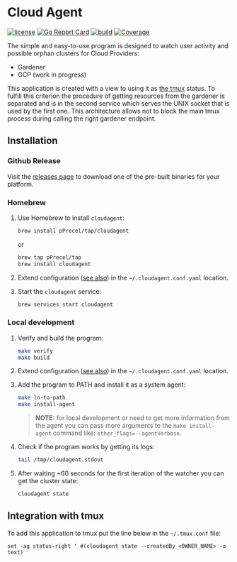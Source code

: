 # Cloud Agent

[![license](https://img.shields.io/badge/License-MIT-brightgreen.svg?style=for-the-badge)](https://github.com/pPrecel/cloudagent/blob/main/LICENSE)
[![Go Report Card](https://goreportcard.com/badge/github.com/pPrecel/cloudagent?style=for-the-badge)](https://goreportcard.com/report/github.com/pPrecel/cloudagent)
[![build](https://img.shields.io/github/workflow/status/pPrecel/cloudagent/build?style=for-the-badge)](https://github.com/pPrecel/cloudagent/actions/workflows/build.yml)
[![Coverage](https://img.shields.io/coveralls/github/pPrecel/cloudagent?style=for-the-badge)](https://coveralls.io/github/pPrecel/cloudagent)

The simple and easy-to-use program is designed to watch user activity and possible orphan clusters for Cloud Providers:

- Gardener
- GCP (work in progress)

This application is created with a view to using it as [the tmux](https://github.com/tmux/tmux) status. To fulfill this criterion the procedure of getting resources from the gardener is separated and is in the second service which serves the UNIX socket that is used by the first one. This architecture allows not to block the main tmux process during calling the right gardener endpoint.

## Installation

### Github Release

Visit the [releases page](https://github.com/pPrecel/cloudagent/releases) to download one of the pre-built binaries for your platform.

### Homebrew

1. Use Homebrew to install `cloudagent`:

    ```bash
    brew install pPrecel/tap/cloudagent
    ```

    or

    ```bash
    brew tap pPrecel/tap
    brew install cloudagent
    ```

2. Extend configuration ([see also](./docs/configuration-file.md)) in the `~/.cloudagent.conf.yaml` location.

3. Start the `cloudagent` service:

    ```bash
    brew services start cloudagent
    ```

### Local development

1. Verify and build the program:

    ```bash
    make verify
    make build
    ```

2. Extend configuration ([see also](./docs/configuration-file.md)) in the `~/.cloudagent.conf.yaml` location.

3. Add the program to PATH and install it as a system agent:

    ```bash
    make ln-to-path
    make install-agent
    ```

    > **NOTE:** for local development or need to get more information from the agent you can pass more arguments to the `make install-agent` command like: `other_flags=--agentVerbose`.

4. Check if the program works by getting its logs:

    ```bash
    tail /tmp/cloudagent.stdout
    ```

5. After waiting ~60 seconds for the first iteration of the watcher you can get the cluster state:

    ```bash
    cloudagent state
    ```

## Integration with tmux

To add this application to tmux put the line below in the `~/.tmux.conf` file:

```text
set -ag status-right ' #(cloudagent state --createdBy <OWNER_NAME> -o text) '
```
